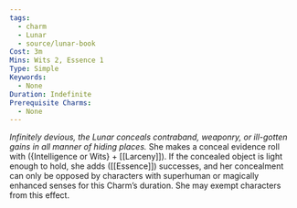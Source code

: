 ```yaml
---
tags:
  - charm
  - Lunar
  - source/lunar-book
Cost: 3m
Mins: Wits 2, Essence 1
Type: Simple
Keywords:
  - None
Duration: Indefinite
Prerequisite Charms:
  - None
---
```

*Infinitely devious, the Lunar conceals contraband, weaponry, or ill-gotten gains in all manner of hiding places.*
She makes a conceal evidence roll with ({Intelligence or Wits} + [[Larceny]]). If the concealed object is light enough to hold, she adds ([[Essence]]) successes, and her concealment can only be opposed by characters with superhuman or magically enhanced senses for this Charm’s duration. She may exempt characters from this effect.
